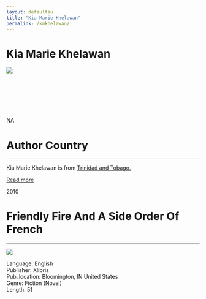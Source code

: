 ```yaml
---
layout: defaultau
title: "Kia Marie Khelawan"
permalink: /kmkhelawan/
---
```

<!-- partial:index.partial.html -->
<div class="content">
    <h1>Kia Marie Khelawan</h1>
    <div class="quote">
        <div><img src="https://m.media-amazon.com/images/S/amzn-author-media-prod/o1btpbn1860esin9hdeaibe44h._SY600_.jpg" class="logo"></div>
    </div>
    <div class="timeline">
        <div style="padding-bottom:100px;"></div>
        <div class="block">
            <div class="date right"><p class="right"> NA </p></div>
            <div class="dot"></div>
            <div class="left first">
            <div class="author_country">
                <h1>Author Country</h1><hr>
          <div class="aclocation">  <p>Kia Marie Khelawan is from <a href="{{ site.baseurl }}/3">Trinidad and Tobago.</a></p></div>
              <div class="acreadmore">  <a href="NA" target="_blank">Read more</a></div>
            </div>
            </div>
        </div>
        <div class="block">
            <div class="date left"><p class="left">2010</p></div>
            <div class="dot"></div>
            <div class="right">
                <h1>Friendly Fire And A Side Order Of French</h1><hr>
                <p><img src="https://m.media-amazon.com/images/I/41U9E6SL98L.jpg"></p>
                <p>
                Language: English<br/>
                Publisher: Xlibris<br/>
                Pub_location: Bloomington, IN	United States<br/>
                Genre: Fiction (Novel)<br/>
                Length: 51</p>
            </div>
        </div>
</div>
  <!-- partial -->
<script src='https://cdnjs.cloudflare.com/ajax/libs/jquery/3.1.1/jquery.min.js'></script><script  src="{{ site.baseurl }}/assets/js/authorscript.js"></script>